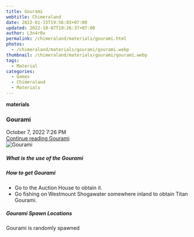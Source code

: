 ```yaml
---
title: Gourami
webtitle: Chimeraland
date: 2022-01-15T19:56:03+07:00
updated: 2022-10-07T19:26:37+07:00
author: L3n4r0x
permalink: /chimeraland/materials/gourami.html
photos:
  - /chimeraland/materials/gourami/gourami.webp
thumbnail: /chimeraland/materials/gourami/gourami.webp
tags:
  - Material
categories:
  - Games
  - Chimeraland
  - Materials
---
```


<section id="bootstrap-wrapper">
  <link
    rel="stylesheet"
    href="https://cdn.statically.io/gh/dimaslanjaka/Web-Manajemen/40ac3225/css/bootstrap-4.5-wrapper.css"
  />
  <div
    class="row g-0 border rounded overflow-hidden flex-md-row mb-4 shadow-sm position-relative"
  >
    <div class="col p-4 d-flex flex-column position-static">
      <strong class="d-inline-block mb-2 text-success">materials</strong>
      <h3 class="mb-0">Gourami</h3>
      <div class="mb-1 text-muted">October 7, 2022 7:26 PM</div>
      <a href="#" class="stretched-link d-none">Continue reading Gourami</a>
    </div>
    <div class="col-auto d-none d-lg-block">
      <img src="/chimeraland/materials/gourami/gourami.webp" alt="Gourami" />
    </div>
  </div>
  <div class="row">
    <div class="col-lg-6 col-12 mb-2">
      <div class="card">
        <div class="card-body">
          <h5 class="card-title">What is the use of the Gourami</h5>
          <div class="card-text"><ul></ul></div>
        </div>
      </div>
    </div>
    <div class="col-lg-6 col-12 mb-2">
      <div class="card">
        <div class="card-body">
          <h5 class="card-title">How to get Gourami</h5>
          <div class="card-text">
            <ul>
              <li>Go to the Auction House to obtain it.</li>
              <li>
                Go fishing on Westmount Shogawater somewhere inland to obtain
                Titan Gourami.
              </li>
            </ul>
          </div>
        </div>
      </div>
    </div>
    <div class="col-12 mb-2">
      <h5>Gourami Spawn Locations</h5>
      <p>Gourami is randomly spawned</p>
    </div>
  </div>
</section>